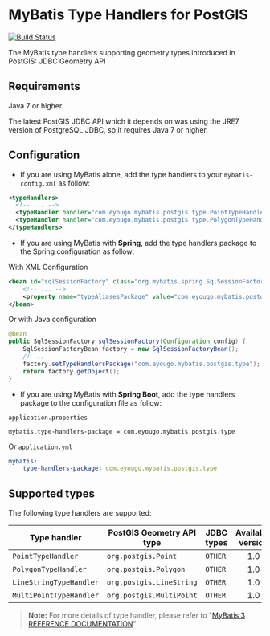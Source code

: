 # MyBatis Type Handlers for PostGIS

[![Build Status](https://travis-ci.org/eyougo/mybatis-typehandlers-postgis.svg?branch=master)](https://travis-ci.org/eyougo/mybatis-typehandlers-postgis)

The MyBatis type handlers supporting geometry types introduced in PostGIS: JDBC Geometry API


## Requirements

Java 7 or higher.

The latest PostGIS JDBC API which it depends on was using the JRE7 version of PostgreSQL JDBC, so it requires Java 7 or higher.

## Configuration

* If you are using MyBatis alone, add the type handlers to your `mybatis-config.xml` as follow:

```xml
<typeHandlers>
  <!-- ... -->
  <typeHandler handler="com.eyougo.mybatis.postgis.type.PointTypeHandler" />
  <typeHandler handler="com.eyougo.mybatis.postgis.type.PolygonTypeHandler" />
</typeHandlers>
```
* If you are using MyBatis with **Spring**, add the type handlers package to the Spring configuration as follow:

With XML Configuration 

```xml
<bean id="sqlSessionFactory" class="org.mybatis.spring.SqlSessionFactoryBean">
    <!-- ... -->
    <property name="typeAliasesPackage" value="com.eyougo.mybatis.postgis.type" />
</bean>
```
Or with Java configuration

```java
@Bean
public SqlSessionFactory sqlSessionFactory(Configuration config) {
    SqlSessionFactoryBean factory = new SqlSessionFactoryBean();
    // ...
    factory.setTypeHandlersPackage("com.eyougo.mybatis.postgis.type");
    return factory.getObject();
}
```
* If you are using MyBatis with **Spring Boot**, add the type handlers package to the configuration file as follow: 

`application.properties`

```properties
mybatis.type-handlers-package = com.eyougo.mybatis.postgis.type
```
Or `application.yml`

```yaml
mybatis:
    type-handlers-package: com.eyougo.mybatis.postgis.type

```

## Supported types

The following type handlers are supported:

| Type handler |  PostGIS Geometry API type | JDBC types | Available version |
| ------------ | ----------------------- | ---------- | :------------------: | 
| `PointTypeHandler` | `org.postgis.Point` | `OTHER` |  1.0 |
| `PolygonTypeHandler` | `org.postgis.Polygon` | `OTHER` |  1.0 |
| `LineStringTypeHandler` | `org.postgis.LineString` | `OTHER` |  1.0 |
| `MultiPointTypeHandler` | `org.postgis.MultiPoint` | `OTHER` |  1.0 |


> **Note:**
> For more details of type handler, please refer to "[MyBatis 3 REFERENCE DOCUMENTATION](http://www.mybatis.org/mybatis-3/configuration.html#typeHandlers)".